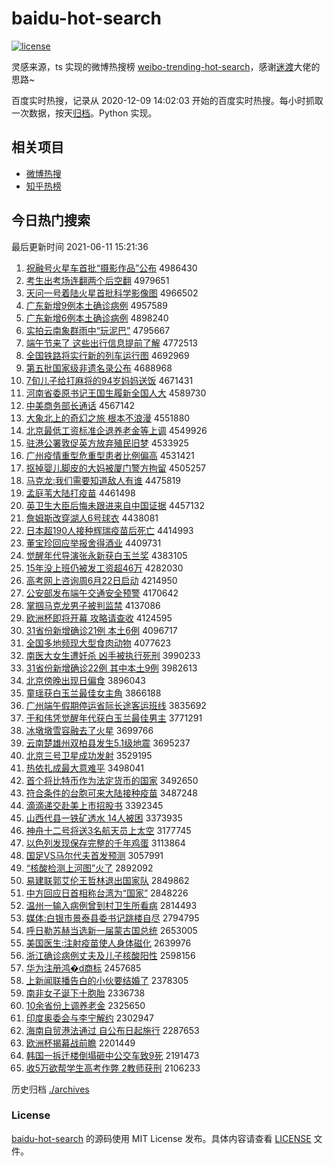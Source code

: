 # baidu-hot-search

[![license](https://img.shields.io/github/license/Arrackisarookie/baidu-hot-search)](https://github.com/Arrackisarookie/baidu-hot-search/blob/master/LICENSE)

灵感来源，ts 实现的微博热搜榜 [weibo-trending-hot-search](https://github.com/justjavac/weibo-trending-hot-search)，感谢[迷渡](https://github.com/justjavac)大佬的思路~

百度实时热搜，记录从 2020-12-09 14:02:03 开始的百度实时热搜。每小时抓取一次数据，按天[归档](./archives)。Python 实现。

## 相关项目
+ [微博热搜](https://github.com/Arrackisarookie/weibo-hot-search)
+ [知乎热榜](https://github.com/Arrackisarookie/zhihu-top-search)

## 今日热门搜索

<!-- Rank Begin -->

最后更新时间 2021-06-11 15:21:36

1. [祝融号火星车首批“摄影作品”公布](http://www.baidu.com/baidu?cl=3&tn=SE_baiduhomet8_jmjb7mjw&rsv_dl=fyb_top&fr=top1000&wd=%D7%A3%C8%DA%BA%C5%BB%F0%D0%C7%B3%B5%CA%D7%C5%FA%A1%B0%C9%E3%D3%B0%D7%F7%C6%B7%A1%B1%B9%AB%B2%BC) 4986430
1. [考生出考场连翻两个后空翻](http://www.baidu.com/baidu?cl=3&tn=SE_baiduhomet8_jmjb7mjw&rsv_dl=fyb_top&fr=top1000&wd=%BF%BC%C9%FA%B3%F6%BF%BC%B3%A1%C1%AC%B7%AD%C1%BD%B8%F6%BA%F3%BF%D5%B7%AD) 4979651
1. [天问一号着陆火星首批科学影像图](http://www.baidu.com/baidu?cl=3&tn=SE_baiduhomet8_jmjb7mjw&rsv_dl=fyb_top&fr=top1000&wd=%CC%EC%CE%CA%D2%BB%BA%C5%D7%C5%C2%BD%BB%F0%D0%C7%CA%D7%C5%FA%BF%C6%D1%A7%D3%B0%CF%F1%CD%BC) 4966502
1. [广东新增9例本土确诊病例](http://www.baidu.com/baidu?cl=3&tn=SE_baiduhomet8_jmjb7mjw&rsv_dl=fyb_top&fr=top1000&wd=%B9%E3%B6%AB%D0%C2%D4%F69%C0%FD%B1%BE%CD%C1%C8%B7%D5%EF%B2%A1%C0%FD) 4957589
1. [广东新增6例本土确诊病例](http://www.baidu.com/baidu?cl=3&tn=SE_baiduhomet8_jmjb7mjw&rsv_dl=fyb_top&fr=top1000&wd=%B9%E3%B6%AB%D0%C2%D4%F66%C0%FD%B1%BE%CD%C1%C8%B7%D5%EF%B2%A1%C0%FD) 4898240
1. [实拍云南象群雨中“玩泥巴”](http://www.baidu.com/baidu?cl=3&tn=SE_baiduhomet8_jmjb7mjw&rsv_dl=fyb_top&fr=top1000&wd=%CA%B5%C5%C4%D4%C6%C4%CF%CF%F3%C8%BA%D3%EA%D6%D0%A1%B0%CD%E6%C4%E0%B0%CD%A1%B1) 4795667
1. [端午节来了 这些出行信息提前了解](http://www.baidu.com/baidu?cl=3&tn=SE_baiduhomet8_jmjb7mjw&rsv_dl=fyb_top&fr=top1000&wd=%B6%CB%CE%E7%BD%DA%C0%B4%C1%CB%20%D5%E2%D0%A9%B3%F6%D0%D0%D0%C5%CF%A2%CC%E1%C7%B0%C1%CB%BD%E2) 4772513
1. [全国铁路将实行新的列车运行图](http://www.baidu.com/baidu?cl=3&tn=SE_baiduhomet8_jmjb7mjw&rsv_dl=fyb_top&fr=top1000&wd=%C8%AB%B9%FA%CC%FA%C2%B7%BD%AB%CA%B5%D0%D0%D0%C2%B5%C4%C1%D0%B3%B5%D4%CB%D0%D0%CD%BC) 4692969
1. [第五批国家级非遗名录公布](http://www.baidu.com/baidu?cl=3&tn=SE_baiduhomet8_jmjb7mjw&rsv_dl=fyb_top&fr=top1000&wd=%B5%DA%CE%E5%C5%FA%B9%FA%BC%D2%BC%B6%B7%C7%D2%C5%C3%FB%C2%BC%B9%AB%B2%BC) 4688968
1. [7旬儿子给打麻将的94岁妈妈送饭](http://www.baidu.com/baidu?cl=3&tn=SE_baiduhomet8_jmjb7mjw&rsv_dl=fyb_top&fr=top1000&wd=7%D1%AE%B6%F9%D7%D3%B8%F8%B4%F2%C2%E9%BD%AB%B5%C494%CB%EA%C2%E8%C2%E8%CB%CD%B7%B9) 4671431
1. [河南省委原书记王国生履新全国人大](http://www.baidu.com/baidu?cl=3&tn=SE_baiduhomet8_jmjb7mjw&rsv_dl=fyb_top&fr=top1000&wd=%BA%D3%C4%CF%CA%A1%CE%AF%D4%AD%CA%E9%BC%C7%CD%F5%B9%FA%C9%FA%C2%C4%D0%C2%C8%AB%B9%FA%C8%CB%B4%F3) 4589730
1. [中美商务部长通话](http://www.baidu.com/baidu?cl=3&tn=SE_baiduhomet8_jmjb7mjw&rsv_dl=fyb_top&fr=top1000&wd=%D6%D0%C3%C0%C9%CC%CE%F1%B2%BF%B3%A4%CD%A8%BB%B0) 4567142
1. [大象北上的奇幻之旅 根本不浪漫](http://www.baidu.com/baidu?cl=3&tn=SE_baiduhomet8_jmjb7mjw&rsv_dl=fyb_top&fr=top1000&wd=%B4%F3%CF%F3%B1%B1%C9%CF%B5%C4%C6%E6%BB%C3%D6%AE%C2%C3%20%B8%F9%B1%BE%B2%BB%C0%CB%C2%FE) 4551880
1. [北京最低工资标准企退养老金等上调](http://www.baidu.com/baidu?cl=3&tn=SE_baiduhomet8_jmjb7mjw&rsv_dl=fyb_top&fr=top1000&wd=%B1%B1%BE%A9%D7%EE%B5%CD%B9%A4%D7%CA%B1%EA%D7%BC%C6%F3%CD%CB%D1%F8%C0%CF%BD%F0%B5%C8%C9%CF%B5%F7) 4549926
1. [驻港公署敦促英方放弃殖民旧梦](http://www.baidu.com/baidu?cl=3&tn=SE_baiduhomet8_jmjb7mjw&rsv_dl=fyb_top&fr=top1000&wd=%D7%A4%B8%DB%B9%AB%CA%F0%B6%D8%B4%D9%D3%A2%B7%BD%B7%C5%C6%FA%D6%B3%C3%F1%BE%C9%C3%CE) 4533925
1. [广州疫情重型危重型患者比例偏高](http://www.baidu.com/baidu?cl=3&tn=SE_baiduhomet8_jmjb7mjw&rsv_dl=fyb_top&fr=top1000&wd=%B9%E3%D6%DD%D2%DF%C7%E9%D6%D8%D0%CD%CE%A3%D6%D8%D0%CD%BB%BC%D5%DF%B1%C8%C0%FD%C6%AB%B8%DF) 4531421
1. [抠掉婴儿脚皮的大妈被厦门警方拘留](http://www.baidu.com/baidu?cl=3&tn=SE_baiduhomet8_jmjb7mjw&rsv_dl=fyb_top&fr=top1000&wd=%BF%D9%B5%F4%D3%A4%B6%F9%BD%C5%C6%A4%B5%C4%B4%F3%C2%E8%B1%BB%CF%C3%C3%C5%BE%AF%B7%BD%BE%D0%C1%F4) 4505257
1. [马克龙:我们需要知道敌人有谁](http://www.baidu.com/baidu?cl=3&tn=SE_baiduhomet8_jmjb7mjw&rsv_dl=fyb_top&fr=top1000&wd=%C2%ED%BF%CB%C1%FA%3A%CE%D2%C3%C7%D0%E8%D2%AA%D6%AA%B5%C0%B5%D0%C8%CB%D3%D0%CB%AD) 4475819
1. [孟庭苇大陆打疫苗](http://www.baidu.com/baidu?cl=3&tn=SE_baiduhomet8_jmjb7mjw&rsv_dl=fyb_top&fr=top1000&wd=%C3%CF%CD%A5%CE%AD%B4%F3%C2%BD%B4%F2%D2%DF%C3%E7) 4461498
1. [英卫生大臣后悔未跟进来自中国证据](http://www.baidu.com/baidu?cl=3&tn=SE_baiduhomet8_jmjb7mjw&rsv_dl=fyb_top&fr=top1000&wd=%D3%A2%CE%C0%C9%FA%B4%F3%B3%BC%BA%F3%BB%DA%CE%B4%B8%FA%BD%F8%C0%B4%D7%D4%D6%D0%B9%FA%D6%A4%BE%DD) 4457132
1. [詹姆斯改穿湖人6号球衣](http://www.baidu.com/baidu?cl=3&tn=SE_baiduhomet8_jmjb7mjw&rsv_dl=fyb_top&fr=top1000&wd=%D5%B2%C4%B7%CB%B9%B8%C4%B4%A9%BA%FE%C8%CB6%BA%C5%C7%F2%D2%C2) 4438081
1. [日本超190人接种辉瑞疫苗后死亡](http://www.baidu.com/baidu?cl=3&tn=SE_baiduhomet8_jmjb7mjw&rsv_dl=fyb_top&fr=top1000&wd=%C8%D5%B1%BE%B3%AC190%C8%CB%BD%D3%D6%D6%BB%D4%C8%F0%D2%DF%C3%E7%BA%F3%CB%C0%CD%F6) 4414993
1. [董宝珍回应举报舍得酒业](http://www.baidu.com/baidu?cl=3&tn=SE_baiduhomet8_jmjb7mjw&rsv_dl=fyb_top&fr=top1000&wd=%B6%AD%B1%A6%D5%E4%BB%D8%D3%A6%BE%D9%B1%A8%C9%E1%B5%C3%BE%C6%D2%B5) 4409731
1. [觉醒年代导演张永新获白玉兰奖](http://www.baidu.com/baidu?cl=3&tn=SE_baiduhomet8_jmjb7mjw&rsv_dl=fyb_top&fr=top1000&wd=%BE%F5%D0%D1%C4%EA%B4%FA%B5%BC%D1%DD%D5%C5%D3%C0%D0%C2%BB%F1%B0%D7%D3%F1%C0%BC%BD%B1) 4383105
1. [15年没上班仍被发工资超46万](http://www.baidu.com/baidu?cl=3&tn=SE_baiduhomet8_jmjb7mjw&rsv_dl=fyb_top&fr=top1000&wd=15%C4%EA%C3%BB%C9%CF%B0%E0%C8%D4%B1%BB%B7%A2%B9%A4%D7%CA%B3%AC46%CD%F2) 4282030
1. [高考网上咨询周6月22日启动](http://www.baidu.com/baidu?cl=3&tn=SE_baiduhomet8_jmjb7mjw&rsv_dl=fyb_top&fr=top1000&wd=%B8%DF%BF%BC%CD%F8%C9%CF%D7%C9%D1%AF%D6%DC6%D4%C222%C8%D5%C6%F4%B6%AF) 4214950
1. [公安部发布端午交通安全预警](http://www.baidu.com/baidu?cl=3&tn=SE_baiduhomet8_jmjb7mjw&rsv_dl=fyb_top&fr=top1000&wd=%B9%AB%B0%B2%B2%BF%B7%A2%B2%BC%B6%CB%CE%E7%BD%BB%CD%A8%B0%B2%C8%AB%D4%A4%BE%AF) 4170642
1. [掌掴马克龙男子被判监禁](http://www.baidu.com/baidu?cl=3&tn=SE_baiduhomet8_jmjb7mjw&rsv_dl=fyb_top&fr=top1000&wd=%D5%C6%DE%E2%C2%ED%BF%CB%C1%FA%C4%D0%D7%D3%B1%BB%C5%D0%BC%E0%BD%FB) 4137086
1. [欧洲杯即将开幕 攻略请查收](http://www.baidu.com/baidu?cl=3&tn=SE_baiduhomet8_jmjb7mjw&rsv_dl=fyb_top&fr=top1000&wd=%C5%B7%D6%DE%B1%AD%BC%B4%BD%AB%BF%AA%C4%BB%20%B9%A5%C2%D4%C7%EB%B2%E9%CA%D5) 4124595
1. [31省份新增确诊21例 本土6例](http://www.baidu.com/baidu?cl=3&tn=SE_baiduhomet8_jmjb7mjw&rsv_dl=fyb_top&fr=top1000&wd=31%CA%A1%B7%DD%D0%C2%D4%F6%C8%B7%D5%EF21%C0%FD%20%B1%BE%CD%C16%C0%FD) 4096717
1. [全国多地频现大型食肉动物](http://www.baidu.com/baidu?cl=3&tn=SE_baiduhomet8_jmjb7mjw&rsv_dl=fyb_top&fr=top1000&wd=%C8%AB%B9%FA%B6%E0%B5%D8%C6%B5%CF%D6%B4%F3%D0%CD%CA%B3%C8%E2%B6%AF%CE%EF) 4077623
1. [南医大女生遭奸杀 凶手被执行死刑](http://www.baidu.com/baidu?cl=3&tn=SE_baiduhomet8_jmjb7mjw&rsv_dl=fyb_top&fr=top1000&wd=%C4%CF%D2%BD%B4%F3%C5%AE%C9%FA%D4%E2%BC%E9%C9%B1%20%D0%D7%CA%D6%B1%BB%D6%B4%D0%D0%CB%C0%D0%CC) 3990233
1. [31省份新增确诊22例 其中本土9例](http://www.baidu.com/baidu?cl=3&tn=SE_baiduhomet8_jmjb7mjw&rsv_dl=fyb_top&fr=top1000&wd=31%CA%A1%B7%DD%D0%C2%D4%F6%C8%B7%D5%EF22%C0%FD%20%C6%E4%D6%D0%B1%BE%CD%C19%C0%FD) 3982613
1. [北京傍晚出现日偏食](http://www.baidu.com/baidu?cl=3&tn=SE_baiduhomet8_jmjb7mjw&rsv_dl=fyb_top&fr=top1000&wd=%B1%B1%BE%A9%B0%F8%CD%ED%B3%F6%CF%D6%C8%D5%C6%AB%CA%B3) 3896043
1. [童瑶获白玉兰最佳女主角](http://www.baidu.com/baidu?cl=3&tn=SE_baiduhomet8_jmjb7mjw&rsv_dl=fyb_top&fr=top1000&wd=%CD%AF%D1%FE%BB%F1%B0%D7%D3%F1%C0%BC%D7%EE%BC%D1%C5%AE%D6%F7%BD%C7) 3866188
1. [广州端午假期停运省际长途客运班线](http://www.baidu.com/baidu?cl=3&tn=SE_baiduhomet8_jmjb7mjw&rsv_dl=fyb_top&fr=top1000&wd=%B9%E3%D6%DD%B6%CB%CE%E7%BC%D9%C6%DA%CD%A3%D4%CB%CA%A1%BC%CA%B3%A4%CD%BE%BF%CD%D4%CB%B0%E0%CF%DF) 3835692
1. [于和伟凭觉醒年代获白玉兰最佳男主](http://www.baidu.com/baidu?cl=3&tn=SE_baiduhomet8_jmjb7mjw&rsv_dl=fyb_top&fr=top1000&wd=%D3%DA%BA%CD%CE%B0%C6%BE%BE%F5%D0%D1%C4%EA%B4%FA%BB%F1%B0%D7%D3%F1%C0%BC%D7%EE%BC%D1%C4%D0%D6%F7) 3771291
1. [冰墩墩雪容融去了火星](http://www.baidu.com/baidu?cl=3&tn=SE_baiduhomet8_jmjb7mjw&rsv_dl=fyb_top&fr=top1000&wd=%B1%F9%B6%D5%B6%D5%D1%A9%C8%DD%C8%DA%C8%A5%C1%CB%BB%F0%D0%C7) 3699766
1. [云南楚雄州双柏县发生5.1级地震](http://www.baidu.com/baidu?cl=3&tn=SE_baiduhomet8_jmjb7mjw&rsv_dl=fyb_top&fr=top1000&wd=%D4%C6%C4%CF%B3%FE%D0%DB%D6%DD%CB%AB%B0%D8%CF%D8%B7%A2%C9%FA5.1%BC%B6%B5%D8%D5%F0) 3695237
1. [北京三号卫星成功发射](http://www.baidu.com/baidu?cl=3&tn=SE_baiduhomet8_jmjb7mjw&rsv_dl=fyb_top&fr=top1000&wd=%B1%B1%BE%A9%C8%FD%BA%C5%CE%C0%D0%C7%B3%C9%B9%A6%B7%A2%C9%E4) 3529195
1. [热依扎成最大意难平](http://www.baidu.com/baidu?cl=3&tn=SE_baiduhomet8_jmjb7mjw&rsv_dl=fyb_top&fr=top1000&wd=%C8%C8%D2%C0%D4%FA%B3%C9%D7%EE%B4%F3%D2%E2%C4%D1%C6%BD) 3498041
1. [首个将比特币作为法定货币的国家](http://www.baidu.com/baidu?cl=3&tn=SE_baiduhomet8_jmjb7mjw&rsv_dl=fyb_top&fr=top1000&wd=%CA%D7%B8%F6%BD%AB%B1%C8%CC%D8%B1%D2%D7%F7%CE%AA%B7%A8%B6%A8%BB%F5%B1%D2%B5%C4%B9%FA%BC%D2) 3492650
1. [符合条件的台胞可来大陆接种疫苗](http://www.baidu.com/baidu?cl=3&tn=SE_baiduhomet8_jmjb7mjw&rsv_dl=fyb_top&fr=top1000&wd=%B7%FB%BA%CF%CC%F5%BC%FE%B5%C4%CC%A8%B0%FB%BF%C9%C0%B4%B4%F3%C2%BD%BD%D3%D6%D6%D2%DF%C3%E7) 3487248
1. [滴滴递交赴美上市招股书](http://www.baidu.com/baidu?cl=3&tn=SE_baiduhomet8_jmjb7mjw&rsv_dl=fyb_top&fr=top1000&wd=%B5%CE%B5%CE%B5%DD%BD%BB%B8%B0%C3%C0%C9%CF%CA%D0%D5%D0%B9%C9%CA%E9) 3392345
1. [山西代县一铁矿透水 14人被困](http://www.baidu.com/baidu?cl=3&tn=SE_baiduhomet8_jmjb7mjw&rsv_dl=fyb_top&fr=top1000&wd=%C9%BD%CE%F7%B4%FA%CF%D8%D2%BB%CC%FA%BF%F3%CD%B8%CB%AE%2014%C8%CB%B1%BB%C0%A7) 3373935
1. [神舟十二号将送3名航天员上太空](http://www.baidu.com/baidu?cl=3&tn=SE_baiduhomet8_jmjb7mjw&rsv_dl=fyb_top&fr=top1000&wd=%C9%F1%D6%DB%CA%AE%B6%FE%BA%C5%BD%AB%CB%CD3%C3%FB%BA%BD%CC%EC%D4%B1%C9%CF%CC%AB%BF%D5) 3177745
1. [以色列发现保存完整的千年鸡蛋](http://www.baidu.com/baidu?cl=3&tn=SE_baiduhomet8_jmjb7mjw&rsv_dl=fyb_top&fr=top1000&wd=%D2%D4%C9%AB%C1%D0%B7%A2%CF%D6%B1%A3%B4%E6%CD%EA%D5%FB%B5%C4%C7%A7%C4%EA%BC%A6%B5%B0) 3113864
1. [国足VS马尔代夫首发预测](http://www.baidu.com/baidu?cl=3&tn=SE_baiduhomet8_jmjb7mjw&rsv_dl=fyb_top&fr=top1000&wd=%B9%FA%D7%E3VS%C2%ED%B6%FB%B4%FA%B7%F2%CA%D7%B7%A2%D4%A4%B2%E2) 3057991
1. [“核酸检测上河图”火了](http://www.baidu.com/baidu?cl=3&tn=SE_baiduhomet8_jmjb7mjw&rsv_dl=fyb_top&fr=top1000&wd=%A1%B0%BA%CB%CB%E1%BC%EC%B2%E2%C9%CF%BA%D3%CD%BC%A1%B1%BB%F0%C1%CB) 2892092
1. [易建联郭艾伦王哲林退出国家队](http://www.baidu.com/baidu?cl=3&tn=SE_baiduhomet8_jmjb7mjw&rsv_dl=fyb_top&fr=top1000&wd=%D2%D7%BD%A8%C1%AA%B9%F9%B0%AC%C2%D7%CD%F5%D5%DC%C1%D6%CD%CB%B3%F6%B9%FA%BC%D2%B6%D3) 2849862
1. [中方回应日首相称台湾为“国家”](http://www.baidu.com/baidu?cl=3&tn=SE_baiduhomet8_jmjb7mjw&rsv_dl=fyb_top&fr=top1000&wd=%D6%D0%B7%BD%BB%D8%D3%A6%C8%D5%CA%D7%CF%E0%B3%C6%CC%A8%CD%E5%CE%AA%A1%B0%B9%FA%BC%D2%A1%B1) 2848226
1. [温州一输入病例曾到村卫生所看病](http://www.baidu.com/baidu?cl=3&tn=SE_baiduhomet8_jmjb7mjw&rsv_dl=fyb_top&fr=top1000&wd=%CE%C2%D6%DD%D2%BB%CA%E4%C8%EB%B2%A1%C0%FD%D4%F8%B5%BD%B4%E5%CE%C0%C9%FA%CB%F9%BF%B4%B2%A1) 2814493
1. [媒体:白银市景泰县委书记跳楼自尽](http://www.baidu.com/baidu?cl=3&tn=SE_baiduhomet8_jmjb7mjw&rsv_dl=fyb_top&fr=top1000&wd=%C3%BD%CC%E5%3A%B0%D7%D2%F8%CA%D0%BE%B0%CC%A9%CF%D8%CE%AF%CA%E9%BC%C7%CC%F8%C2%A5%D7%D4%BE%A1) 2794795
1. [呼日勒苏赫当选新一届蒙古国总统](http://www.baidu.com/baidu?cl=3&tn=SE_baiduhomet8_jmjb7mjw&rsv_dl=fyb_top&fr=top1000&wd=%BA%F4%C8%D5%C0%D5%CB%D5%BA%D5%B5%B1%D1%A1%D0%C2%D2%BB%BD%EC%C3%C9%B9%C5%B9%FA%D7%DC%CD%B3) 2653005
1. [美国医生:注射疫苗使人身体磁化](http://www.baidu.com/baidu?cl=3&tn=SE_baiduhomet8_jmjb7mjw&rsv_dl=fyb_top&fr=top1000&wd=%C3%C0%B9%FA%D2%BD%C9%FA%3A%D7%A2%C9%E4%D2%DF%C3%E7%CA%B9%C8%CB%C9%ED%CC%E5%B4%C5%BB%AF) 2639976
1. [浙江确诊病例丈夫及儿子核酸阳性](http://www.baidu.com/baidu?cl=3&tn=SE_baiduhomet8_jmjb7mjw&rsv_dl=fyb_top&fr=top1000&wd=%D5%E3%BD%AD%C8%B7%D5%EF%B2%A1%C0%FD%D5%C9%B7%F2%BC%B0%B6%F9%D7%D3%BA%CB%CB%E1%D1%F4%D0%D4) 2598156
1. [华为注册鸿�d商标](http://www.baidu.com/baidu?cl=3&tn=SE_baiduhomet8_jmjb7mjw&rsv_dl=fyb_top&fr=top1000&wd=%BB%AA%CE%AA%D7%A2%B2%E1%BA%E8%FBd%C9%CC%B1%EA) 2457685
1. [上新闻联播告白的小伙要结婚了](http://www.baidu.com/baidu?cl=3&tn=SE_baiduhomet8_jmjb7mjw&rsv_dl=fyb_top&fr=top1000&wd=%C9%CF%D0%C2%CE%C5%C1%AA%B2%A5%B8%E6%B0%D7%B5%C4%D0%A1%BB%EF%D2%AA%BD%E1%BB%E9%C1%CB) 2378305
1. [南非女子诞下十胞胎](http://www.baidu.com/baidu?cl=3&tn=SE_baiduhomet8_jmjb7mjw&rsv_dl=fyb_top&fr=top1000&wd=%C4%CF%B7%C7%C5%AE%D7%D3%B5%AE%CF%C2%CA%AE%B0%FB%CC%A5) 2336738
1. [10余省份上调养老金](http://www.baidu.com/baidu?cl=3&tn=SE_baiduhomet8_jmjb7mjw&rsv_dl=fyb_top&fr=top1000&wd=10%D3%E0%CA%A1%B7%DD%C9%CF%B5%F7%D1%F8%C0%CF%BD%F0) 2325650
1. [印度奥委会与李宁解约](http://www.baidu.com/baidu?cl=3&tn=SE_baiduhomet8_jmjb7mjw&rsv_dl=fyb_top&fr=top1000&wd=%D3%A1%B6%C8%B0%C2%CE%AF%BB%E1%D3%EB%C0%EE%C4%FE%BD%E2%D4%BC) 2302947
1. [海南自贸港法通过 自公布日起施行](http://www.baidu.com/baidu?cl=3&tn=SE_baiduhomet8_jmjb7mjw&rsv_dl=fyb_top&fr=top1000&wd=%BA%A3%C4%CF%D7%D4%C3%B3%B8%DB%B7%A8%CD%A8%B9%FD%20%D7%D4%B9%AB%B2%BC%C8%D5%C6%F0%CA%A9%D0%D0) 2287653
1. [欧洲杯揭幕战前瞻](http://www.baidu.com/baidu?cl=3&tn=SE_baiduhomet8_jmjb7mjw&rsv_dl=fyb_top&fr=top1000&wd=%C5%B7%D6%DE%B1%AD%BD%D2%C4%BB%D5%BD%C7%B0%D5%B0) 2201449
1. [韩国一拆迁楼倒塌砸中公交车致9死](http://www.baidu.com/baidu?cl=3&tn=SE_baiduhomet8_jmjb7mjw&rsv_dl=fyb_top&fr=top1000&wd=%BA%AB%B9%FA%D2%BB%B2%F0%C7%A8%C2%A5%B5%B9%CB%FA%D4%D2%D6%D0%B9%AB%BD%BB%B3%B5%D6%C29%CB%C0) 2191473
1. [收5万欲帮学生高考作弊 2教师获刑](http://www.baidu.com/baidu?cl=3&tn=SE_baiduhomet8_jmjb7mjw&rsv_dl=fyb_top&fr=top1000&wd=%CA%D55%CD%F2%D3%FB%B0%EF%D1%A7%C9%FA%B8%DF%BF%BC%D7%F7%B1%D7%202%BD%CC%CA%A6%BB%F1%D0%CC) 2106233
<!-- Rank End -->

历史归档 [./archives](./archives)

### License

[baidu-hot-search](https://github.com/Arrackisarookie/baidu-hot-search) 的源码使用 MIT License 发布。具体内容请查看 [LICENSE](./LICENSE) 文件。
